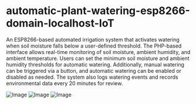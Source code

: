 # automatic-plant-watering-esp8266-domain-localhost-IoT
 An ESP8266-based automated irrigation system that activates watering when soil moisture falls below a user-defined threshold. The PHP-based interface allows real-time monitoring of soil moisture, ambient humidity, and ambient temperature. Users can set the minimum soil moisture and ambient humidity thresholds for automatic watering. Additionally, manual watering can be triggered via a button, and automatic watering can be enabled or disabled as needed. The system also logs watering events and records environmental data every 20 minutes for review.


 
![Image](https://github.com/user-attachments/assets/2f93260e-040b-4147-aa9b-8cab62de9533)
![Image](https://github.com/user-attachments/assets/63c98423-bbf0-4797-82e8-72c7e77dcc71)
![Image](https://github.com/user-attachments/assets/b7b90cb0-7044-4816-a5a4-7bbe4755dd44)
